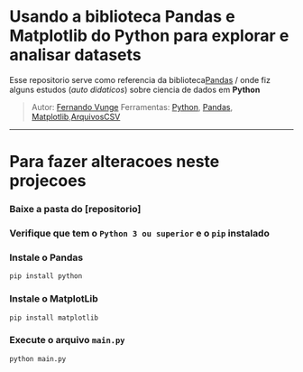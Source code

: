 # Usando a biblioteca **Pandas** e **Matplotlib** do **Python** para explorar e analisar **datasets**

Esse repositorio serve como referencia da biblioteca[Pandas](https://pandas.pydata.org/) / onde fiz alguns estudos (*auto didaticos*) sobre ciencia de dados em **Python**



> Autor: [Fernando Vunge](https://web.facebook.com/fernando.vunge.75)
Ferramentas: [Python](https://www.python.org/), [Pandas](https://pandas.pydata.org/), [Matplotlib](https://matplotlib.org/),[ArquivosCSV](https://rockcontent.com/br/blog/csv/)

---

# Para fazer alteracoes neste projecoes

### Baixe a pasta do [repositorio]

### Verifique que tem o `Python 3 ou superior` e o `pip` instalado

### Instale o Pandas
```
pip install python

```

### Instale o MatplotLib
```
pip install matplotlib

```

### Execute o arquivo `main.py`
```
python main.py

```


